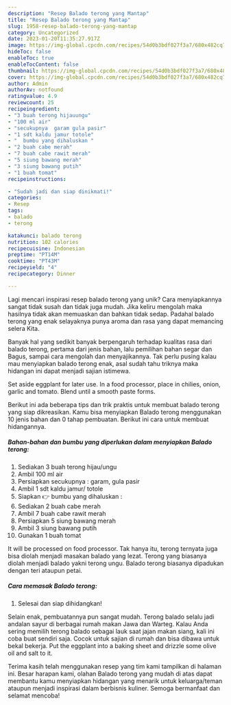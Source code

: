 ```yaml
---
description: "Resep Balado terong yang Mantap"
title: "Resep Balado terong yang Mantap"
slug: 1958-resep-balado-terong-yang-mantap
category: Uncategorized
date: 2023-01-20T11:35:27.917Z
image: https://img-global.cpcdn.com/recipes/54d0b3bdf027f3a7/680x482cq70/balado-terong-foto-resep-utama.jpg
hideToc: false
enableToc: true
enableTocContent: false
thumbnail: https://img-global.cpcdn.com/recipes/54d0b3bdf027f3a7/680x482cq70/balado-terong-foto-resep-utama.jpg
cover: https://img-global.cpcdn.com/recipes/54d0b3bdf027f3a7/680x482cq70/balado-terong-foto-resep-utama.jpg
author: Admin
authorAv: notfound
ratingvalue: 4.9
reviewcount: 25
recipeingredient:
- "3 buah terong hijauungu"
- "100 ml air"
- "secukupnya  garam gula pasir"
- "1 sdt kaldu jamur totole"
- "  bumbu yang dihaluskan "
- "2 buah cabe merah"
- "7 buah cabe rawit merah"
- "5 siung bawang merah"
- "3 siung bawang putih"
- "1 buah tomat"
recipeinstructions:

- "Sudah jadi dan siap dinikmati!"
categories:
- Resep
tags:
- balado
- terong

katakunci: balado terong 
nutrition: 102 calories
recipecuisine: Indonesian
preptime: "PT14M"
cooktime: "PT43M"
recipeyield: "4"
recipecategory: Dinner

---
```





Lagi mencari inspirasi resep balado terong yang unik? Cara menyiapkannya sangat tidak susah dan tidak juga mudah. Jika keliru mengolah maka hasilnya tidak akan memuaskan dan bahkan tidak sedap. Padahal balado terong yang enak selayaknya punya aroma dan rasa yang dapat memancing selera Kita.





Banyak hal yang sedikit banyak berpengaruh terhadap kualitas rasa dari balado terong, pertama dari jenis bahan, lalu pemilihan bahan segar dan Bagus, sampai cara mengolah dan menyajikannya. Tak perlu pusing kalau mau menyiapkan balado terong enak,      asal sudah tahu triknya maka hidangan ini dapat menjadi sajian istimewa.














Set aside eggplant for later use. In a food processor, place in chilies, onion, garlic and tomato. Blend until a smooth paste forms.






Berikut ini ada beberapa tips dan trik praktis untuk membuat balado terong yang siap dikreasikan. Kamu bisa menyiapkan Balado terong menggunakan 10 jenis bahan dan 0 tahap pembuatan. Berikut ini cara untuk membuat hidangannya.

<!--inarticleads1-->

##### Bahan-bahan dan bumbu yang diperlukan dalam menyiapkan Balado terong:

1. Sediakan 3 buah terong hijau/ungu
1. Ambil 100 ml air
1. Persiapkan secukupnya : garam, gula pasir
1. Ambil 1 sdt kaldu jamur/ totole
1. Siapkan  👉 bumbu yang dihaluskan :
1. Sediakan 2 buah cabe merah
1. Ambil 7 buah cabe rawit merah
1. Persiapkan 5 siung bawang merah
1. Ambil 3 siung bawang putih
1. Gunakan 1 buah tomat


It will be processed on food processor. Tak hanya itu, terong ternyata juga bisa diolah menjadi masakan balado yang lezat. Terong yang biasanya diolah menjadi balado yakni terong ungu. Balado terong biasanya dipadukan dengan teri ataupun petai. 

<!--inarticleads2-->

##### Cara memasak Balado terong:


1. Selesai dan siap dihidangkan!

Selain enak, pembuatannya pun sangat mudah. Terong balado selalu jadi andalan sayur di berbagai rumah makan Jawa dan Warteg. Kalau Anda sering memilih terong balado sebagai lauk saat jajan makan siang, kali ini coba buat sendiri saja. Cocok untuk sajian di rumah dan bisa dibawa untuk bekal bekerja. Put the eggplant into a baking sheet and drizzle some olive oil and salt to it. 

Terima kasih telah menggunakan resep yang tim kami tampilkan di halaman ini. Besar harapan kami, olahan Balado terong yang mudah di atas dapat membantu kamu menyiapkan hidangan yang menarik untuk keluarga/teman ataupun menjadi inspirasi dalam berbisnis kuliner. Semoga bermanfaat dan selamat mencoba!
